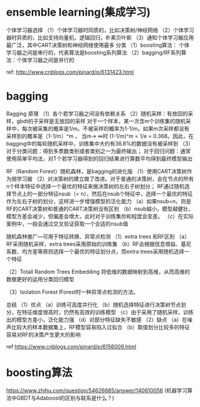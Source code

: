 # ensemble learning(集成学习)
个体学习器选择
（1）个体学习器时同质的，比如决策树/神经网络
（2）个体学习器时异质的，比如支持向量机，逻辑回归，朴素贝叶斯
（3）通知个体学习器应用最广泛，其中CART决策树和神经网络使用最多
分类
（1）boosting算法： 个体学习器之间是串行的，代表算法是boosting系列算法
（2）bagging/RF系列算法：个体学习器之间是并行的

ref:
http://www.cnblogs.com/pinard/p/6131423.html

# bagging
Bagging 原理
（1）各个若学习器之间没有依赖关系
（2）随机采样：有放回的采样，gbdt的子采样是无放回的采样
	对于一个样本，某一次含m个训练集的随机采样中，每次被采集的概率是1/m。不被采样的概率为1-1/m。如果m次采样都没有采样到的概率是（1-1/m）^m ，
	当m-> ∞时 (1-1/m)^m = 1/e = 0.368。因此，在bagging中的每轮随机采样中，训练集中大约有36.8%的数据没有被采样到
（3）对于分类问题：得到多票数类别或者类别之一为最终输出； 
        对于回归问题：通常使用简单平均法，对T个若学习器得到的回归结果进行算数平均得到最终模型输出

RF（Random Forest）随机森林，是bagging的进化版
（1）使用CART决策树作为弱学习器
（2）对决策树的建立做了改进。对于普通的决策树，会在节点的所有n个样本特征中选择一个最优的特征来做决策树的左右子树划分； 
RF通过随机选择节点上的一部分特征nsub（< n），然后在nsub个特征中，选择一个最优的特征作为左右子树的划分，这样进一步增强模型的泛化能力
	（a）如果nsub=n，则是RF的CART决策树和普通的CART决策树没有区别
	（b）nsub越小，模型越健壮，模型方差会减少，但偏差会增大，此时对于训练集你和程度会变差。
	（c）在实际案例中，一般会通过交叉验证获取一个合适的nsub值

随机森林推广—可用于特征转换、异常点检测
（1）extra trees 和RF区别
	（a）RF采用随机采样，extra trees采用原始的训练集
	（b）RF会根据信息增益、基尼系数、均方差等原则选择一个最优的特征划分点，而extra trees采用随机选择一个特征

（2）Totall Random Trees Embedding
	将低维的数据映射到高维，从而高维的数据更好的运用分类回归模型

（3）Isolation Forest
	IForest时一种异常点检测的方法。

总结
（1）优点
	（a）训练可高度并行化
	（b）随机选择特征进行决策树节点划分，在特征维度很高时，仍然有高效的训练模型
	（c）由于采用了随机采样，训练出的模型方差小，泛化能力强
	（d）对部分特征缺失不敏感
（2）缺点
	（a）在噪声比较大的样本数据集上，RF模型容易陷入过拟合
	（b）取值划分比较多的特征容易对RF的决策产生更大的影响

ref
https://www.cnblogs.com/pinard/p/6156009.html

# boosting算法


https://www.zhihu.com/question/54626685/answer/140610056 (机器学习算法中GBDT与Adaboost的区别与联系是什么？)
